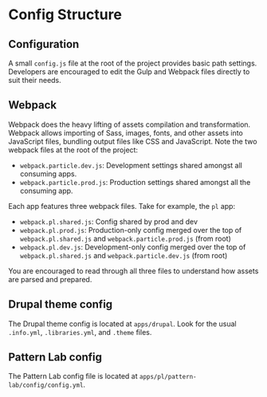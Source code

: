 # Config Structure

## Configuration

A small `config.js` file at the root of the project provides basic path settings. Developers are encouraged to edit the Gulp and Webpack files directly to suit their needs.

## Webpack

Webpack does the heavy lifting of assets compilation and transformation. Webpack allows importing of Sass, images, fonts, and other assets into JavaScript files, bundling output files like CSS and JavaScript. Note the two webpack files at the root of the project:

* `webpack.particle.dev.js`: Development settings shared amongst all consuming apps.
* `webpack.particle.prod.js`: Production settings shared amongst all the consuming app.

Each app features three webpack files. Take for example, the `pl` app:

* `webpack.pl.shared.js`: Config shared by prod and dev
* `webpack.pl.prod.js`: Production-only config merged over the top of `webpack.pl.shared.js` and `webpack.particle.prod.js` \(from root\)
* `webpack.pl.dev.js`: Development-only config merged over the top of `webpack.pl.shared.js` and `webpack.particle.dev.js` \(from root\)

You are encouraged to read through all three files to understand how assets are parsed and prepared.

## Drupal theme config

The Drupal theme config is located at `apps/drupal`. Look for the usual `.info.yml`, `.libraries.yml`, and `.theme` files.

## Pattern Lab config

The Pattern Lab config file is located at `apps/pl/pattern-lab/config/config.yml`.

